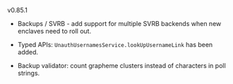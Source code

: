 v0.85.1

- Backups / SVRB - add support for multiple SVRB backends when new enclaves need to roll out.

- Typed APIs: `UnauthUsernamesService.lookUpUsernameLink` has been added.

- Backup validator: count grapheme clusters instead of characters in poll strings.

